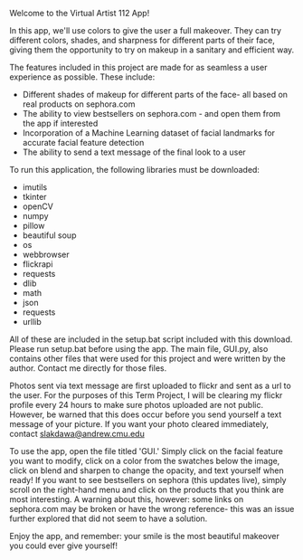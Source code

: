 Welcome to the Virtual Artist 112 App!

In this app, we'll use colors to give the user a full makeover. They can try different colors, 
shades, and sharpness for different parts of their face, giving them the opportunity to try on makeup 
in a sanitary and efficient way. 

The features included in this project are made for as seamless a user experience as possible. These include:
- Different shades of makeup for different parts of the face- all based on real products on sephora.com
- The ability to view bestsellers on sephora.com - and open them from the app if interested
- Incorporation of a Machine Learning dataset of facial landmarks for accurate facial feature detection
- The ability to send a text message of the final look to a user

To run this application, the following libraries must be downloaded: 
- imutils
- tkinter
- openCV
- numpy
- pillow
- beautiful soup
- os
- webbrowser
- flickrapi
- requests
- dlib
- math
- json
- requests
- urllib

All of these are included in the setup.bat script included with this download. Please run setup.bat before using the app. The main file, GUI.py, also contains other files that were used for this project and were written by the author. Contact me directly for those files. 

Photos sent via text message are first uploaded to flickr and sent as a url to the user. For the purposes of this Term Project,
I will be clearing my flickr profile every 24 hours to make sure photos uploaded are not public. However, be warned that this 
does occur before you send yourself a text message of your picture. If you want your photo cleared immediately, contact 
slakdawa@andrew.cmu.edu

To use the app, open the file titled 'GUI.' Simply click on the facial feature you want to modify, click on a color from the swatches below the image,
click on blend and sharpen to change the opacity, and text yourself when ready! If you want to see bestsellers on sephora 
(this updates live), simply scroll on the right-hand menu and click on the products that you think are most interesting. 
A warning about this, however: some links on sephora.com may be broken or have the wrong reference- this was an issue 
further explored that did not seem to have a solution. 

Enjoy the app, and remember: your smile is the most beautiful makeover you could ever give yourself!
